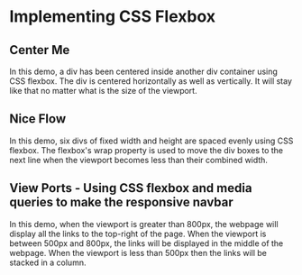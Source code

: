 # Implementing CSS Flexbox

## Center Me

In this demo, a div has been centered inside another div container using CSS flexbox. The div is centered horizontally as well as vertically. It will stay like that no matter what is the size of the viewport.

## Nice Flow 

In this demo, six divs of fixed width and height are spaced evenly using CSS flexbox. The flexbox's wrap property is used to move the div boxes to the next line when the viewport becomes less than their combined width.

## View Ports - Using CSS flexbox and media queries to make the responsive navbar

In this demo, when the viewport is greater than 800px, the webpage will display all the links to the top-right of the page. When the viewport is between 500px and 800px, the links will be displayed in the middle of the webpage. When the viewport is less than 500px then the links will be stacked in a column.